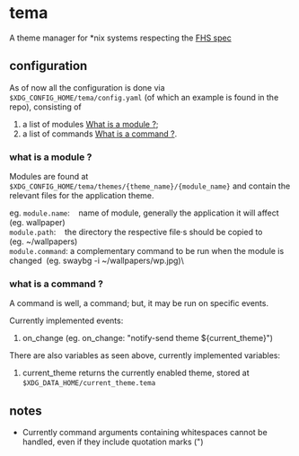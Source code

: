 # tema
A theme manager for \*nix systems respecting the [FHS spec](https://refspecs.linuxfoundation.org/FHS_3.0/fhs/index.html)

## configuration
As of now all the configuration is done via `$XDG_CONFIG_HOME/tema/config.yaml` (of which an example is found in the repo), consisting of
1. a list of modules [What is a module ?](#what-is-a-module-?);
2. a list of commands [What is a command ?](#what-is-a-command-?).

### what is a module ?
Modules are found at `$XDG_CONFIG_HOME/tema/themes/{theme_name}/{module_name}` and contain the relevant files for the application theme.

eg.
`module.name`: ‎ ‎ ‎ ‎name of module, generally the application it will affect ‎ ‎ ‎ ‎ ‎ ‎(eg. wallpaper)\
`module.path`: ‎ ‎ ‎ ‎the directory the respective file·s should be copied to ‎ ‎ ‎ ‎ ‎ ‎ ‎(eg. \~/wallpapers)\
`module.command`: ‎a complementary command to be run when the module is changed ‎ ‎(eg. swaybg -i \~/wallpapers/wp.jpg)\

### what is a command ?
A command is well, a command; but, it may be run on specific events. 

Currently implemented events: 
1. on_change 		(eg. on_change: "notify-send theme ${current_theme}")

There are also variables as seen above, currently implemented variables:
1. current_theme 	returns the currently enabled theme, stored at `$XDG_DATA_HOME/current_theme.tema`

## notes
- Currently command arguments containing whitespaces cannot be handled, even if they include quotation marks (")